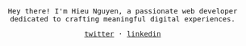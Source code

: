 <p align="center">
   <samp><br>
   Hey there! I'm Hieu Nguyen, a passionate web developer dedicated to crafting meaningful digital experiences. 
   <br>
   </samp>
<p align="center"><samp>
   <a href="https://twitter.com/ngnohieu">twitter</a>
   ·
   <a href="https://www.linkedin.com/in/louise-heide-%C3%A5kerman-0954421a5/">linkedin</a>
   </samp>
  <br>
  <br>
   
</p>
</p>
